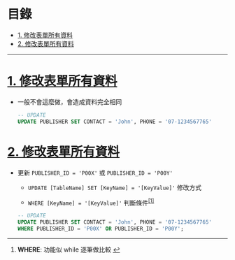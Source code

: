 <h1 id="top">目錄</h1>

- [1. 修改表單所有資料](#s1)
- [2. 修改表單所有資料](#s2)

---

# <a id="s1" class="md-title" href="#top">1. 修改表單所有資料</a>

- 一般不會這麼做，會造成資料完全相同

  ```sql
  -- UPDATE
  UPDATE PUBLISHER SET CONTACT = 'John', PHONE = '07-1234567765'
  ```

# <a id="s2" class="md-title" href="#top">2. 修改表單所有資料</a>

- 更新 `PUBLISHER_ID = 'P00X'` 或 `PUBLISHER_ID = 'P00Y'`

  - `UPDATE [TableName] SET [KeyName] = '[KeyValue]'` 修改方式

  - `WHERE [KeyName] = '[KeyValue]'` 判斷條件<sup class="footnote-ref"><a href="#fn1" id="fnref1">[1]</a></sup>

  ```sql
  -- UPDATE
  UPDATE PUBLISHER SET CONTACT = 'John', PHONE = '07-1234567765'
  WHERE PUBLISHER_ID = 'P00X' OR PUBLISHER_ID = 'P00Y';
  ```

---

<section class="footnotes">
<ol class="footnotes-list">
<li id="fn1" class="footnote-item"><p><strong>WHERE</strong>: 功能似 while 逐筆做比較 <a href="#fnref1" class="footnote-backref">↩︎</a></p>
</li>
</ol>
</section>
